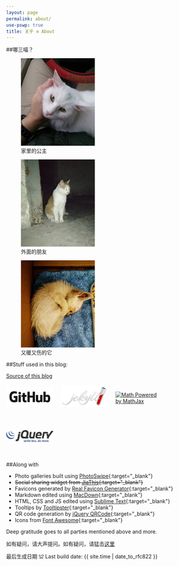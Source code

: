 ```yaml
---
layout: page
permalink: about/
use-pswp: true
title: 关于 ≌ About
---
```


##哪三喵？

<div class="imgDisplay monow" style="clear: both;" itemscope itemtype="http://schema.org/ImageGallery">
  <figure itemprop="associatedMedia" itemscope itemtype="http://schema.org/ImageObject">
    <a href="/assets/photos/princess-1019x1200.jpg" itemprop="contentUrl" data-size="1019x1200">
    <img src="/assets/photos/princess-300x353.jpg" itemprop="thumbnail" title="家里的公主" alt="家里的公主" />
    </a>
    <figcaption itemprop="caption description">家里的公主</figcaption>
  </figure>
  <figure itemprop="associatedMedia" itemscope itemtype="http://schema.org/ImageObject">
    <a href="/assets/photos/little-finger-1019x1200.jpg" itemprop="contentUrl" data-size="1019x1200">
    <img src="/assets/photos/little-finger-300x353.jpg" itemprop="thumbnail" title="外面的朋友" alt="外面的朋友" />
    </a>
    <figcaption itemprop="caption description">外面的朋友</figcaption>
  </figure>
  <figure itemprop="associatedMedia" itemscope itemtype="http://schema.org/ImageObject">
    <a href="/assets/photos/the-little-one-1019x1200.jpg" itemprop="contentUrl" data-size="1019x1200">
    <img src="/assets/photos/the-little-one-300x353.jpg" itemprop="thumbnail" title="又暖又伤的它" alt="又暖又伤的它" />
    </a>
    <figcaption itemprop="caption description">又暖又伤的它</figcaption>
  </figure>
</div>

##Stuff used in this blog:

[Source of this blog](https://github.com/nicholaelaw/nicholaelaw.github.io)

<!--special classes for listing badges -->

<style>
.monow figure {
  width: 200px;
}
.imgDisplaySpecial {
  position: relative;
  float: left;
  clear: both;
  width: 100%;
  margin: 0 auto;
}
.imgDisplaySpecial img {
  width: 100%;
  height: auto;
}
.imgDisplaySpecial figure {
  display: block;
  float: left;
  margin: 0 20px 20px 0;
  width: 128px;
  height: 64px;
}
.imgDisplaySpecial figcaption {
  display: none;
}
</style>

<div class="imgDisplaySpecial">
  <figure style="padding: 8px 0 0 0;">
    <a href="https://github.com/" target="_blank" itemprop="contentUrl">
    <img title="Hosted on GitHub"
      src="/assets/images/GitHub-Logo-m.png" itemprop="logo" alt="Hosted on GitHub" />
    </a>
  </figure>
  <figure style="padding: 3px 0 0 0;">
    <a href="http://jekyllrb.com/" target="_blank" itemprop="contentUrl">
    <img title="Powered by Jekyll"
      src="/assets/images/jekyll-logo-m.png" itemprop="logo" alt="Powered by Jekyll" />
    </a>
  </figure>
  <figure style="padding: 20px 0 0 0;">
    <a href="http://www.mathjax.org" target="_blank" itemprop="contentUrl">
    <img title="Math Powered by MathJax"
  	  src="http://cdn.mathjax.org/mathjax/badge/mj_logo.png" itemprop="logo" alt="Math Powered by MathJax" />
    </a>
  </figure>
  <figure style="padding: 20px 0 0 0;">
    <a href="http://jquery.com/" style="text-decoration: none;" target="_blank" itemprop="contentUrl">
    <img  title="Powered by jQuery"
  	  src="/assets/images/jQuery-Logo.png" itemprop="logo" alt="Powered by jQuery" />
    </a>
  </figure>
</div>

##Along with

* Photo galleries built using [PhotoSwipe](http://photoswipe.com/){:target="_blank"}
* <del>Social sharing widget from [JiaThis](http://www.jiathis.com/){:target="_blank"}</del>
* Favicons generated by [Real Favicon Generator](http://realfavicongenerator.net/){:target="_blank"}
* Markdown edited using [MacDown](http://macdown.uranusjr.com/){:target="_blank"}
* HTML, CSS and JS edited using [Sublime Text](http://www.sublimetext.com/){:target="_blank"}
* Tooltips by [Tooltipster](http://iamceege.github.io/tooltipster/){:target="_blank"}
* QR code generation by [jQuery QRCode](http://jeromeetienne.github.io/jquery-qrcode/){:target="_blank"}
* Icons from [Font Awesome](http://fontawesome.io/){:target="_blank"}

Deep gratitude goes to all parties mentioned above and more.

如有疑问，请大声提问。如有疑问，请猛击[这里](ma&#x69;lto&#x3a;n&#x69;cholaelaw&#64;gma&#x69;l&#46;com)

最后生成日期 &#8780; Last build date: {{ site.time | date_to_rfc822 }}
